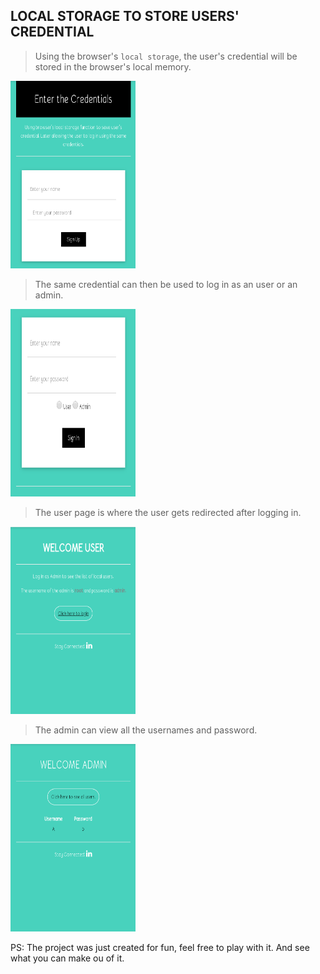 ## LOCAL STORAGE TO STORE USERS' CREDENTIAL

> Using the browser's ```local storage```, the user's credential will be stored in the browser's local memory.

<img src = "https://github.com/Pranit-Bhujel/Storing_user_credential_using_local_storage/blob/master/images/user_signup.png" width= "200" height = "300">

> The same credential can then be used to log in as an user or an admin.

<img src = "https://github.com/Pranit-Bhujel/Storing_user_credential_using_local_storage/blob/master/images/admin_signin.png" width= "200" height = "300">
                                                                                                                                                    
> The user page is where the user gets redirected after logging in.

<img src = "https://github.com/Pranit-Bhujel/Storing_user_credential_using_local_storage/blob/master/images/users_page.png" width= "200" height = "300">

> The admin can view all the usernames and password. 

<img src = "https://github.com/Pranit-Bhujel/Storing_user_credential_using_local_storage/blob/master/images/admin_page.png" width= "200" height = "300">
                                                                                                                                                      
PS: The project was just created for fun, feel free to play with it. And see what you can make ou of it.

